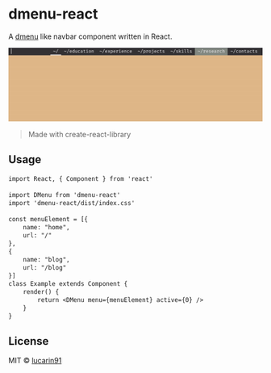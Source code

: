 # dmenu-react

<!--[![NPM](https://img.shields.io/npm/v/dmenu-react.svg)](https://www.npmjs.com/package/dmenu-react) [![JavaScript Style Guide](https://img.shields.io/badge/code_style-standard-brightgreen.svg)](https://standardjs.com)-->

A [dmenu](https://tools.suckless.org/dmenu/) like navbar component written in React.

![example](./data/dmenu-react-demo.gif)

> Made with create-react-library

<!-- ## Install

```bash
npm install --save dmenu-react
``` -->

## Usage

```tsx
import React, { Component } from 'react'

import DMenu from 'dmenu-react'
import 'dmenu-react/dist/index.css'

const menuElement = [{
    name: "home",
    url: "/"
},
{
    name: "blog",
    url: "/blog"
}]
class Example extends Component {
    render() {
        return <DMenu menu={menuElement} active={0} />
    }
}
```

## License

MIT © [lucarin91](https://github.com/lucarin91)
